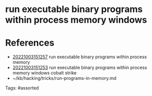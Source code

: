 # run executable binary programs within process memory windows

# References
- [20221003151257](/zet/20221003151257/) run executable binary programs within process memory
- [20221003151253](/zet/20221003151253/) run executable binary programs within process memory windows cobalt strike
- ~/kb/hacking/tricks/run-programs-in-memory.md

Tags:
    #assorted


